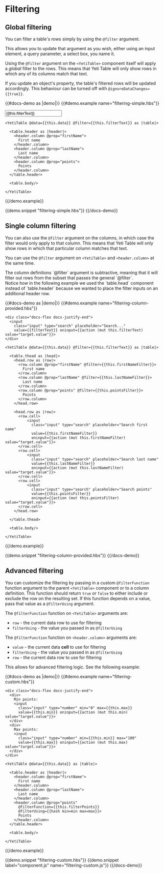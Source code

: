 # Filtering

## Global filtering

You can filter a table's rows simply by using the `@filter` argument.

This allows you to update that argument as you wish, either using an input element, a query parameter, a select box, you name it.

Using the `@filter` argument on the `<YetiTable>` component itself will apply a _global_ filter to the rows.
This means that Yeti Table will only show rows in which any of its columns match that text.

If you update an object's property, the table's filtered rows will be updated accordingly. This behaviour can be turned off with `@ignoreDataChanges={{true}}`.

{{#docs-demo as |demo|}}
{{#demo.example name="filtering-simple.hbs"}}

<div class="docs-flex docs-justify-end">
<input
class="input" type="search" placeholder="Search..."
value={{this.filterText}} oninput={{action (mut this.filterText) value="target.value"}}>
</div>

    <YetiTable @data={{this.data}} @filter={{this.filterText}} as |table|>

      <table.header as |header|>
        <header.column @prop="firstName">
          First name
        </header.column>
        <header.column @prop="lastName">
          Last name
        </header.column>
        <header.column @prop="points">
          Points
        </header.column>
      </table.header>

      <table.body/>

    </YetiTable>

{{/demo.example}}

{{demo.snippet "filtering-simple.hbs"}}
{{/docs-demo}}

## Single column filtering

You can also use the `@filter` argument on the columns, in which case the filter would only apply to that column.
This means that Yeti Table will only show rows in which that particular column matches that text.

You can use the `@filter` argument on `<YetiTable>` and `<header.column>` at the same time.

<aside>
  The column definitions `@filter` argument is subtractive, meaning that it will filter out rows
  from the subset that passes the general `@filter`.
</aside>

<aside>
  Notice how in the following example we used the `table.head` component instead of `table.header`
  because we wanted to place the filter inputs on an additional header row.
</aside>

{{#docs-demo as |demo|}}
{{#demo.example name="filtering-column-provided.hbs"}}

    <div class="docs-flex docs-justify-end">
      <input
        class="input" type="search" placeholder="Search..."
        value={{filterText}} oninput={{action (mut this.filterText) value="target.value"}}>
    </div>

    <YetiTable @data={{this.data}} @filter={{this.filterText}} as |table|>

      <table.thead as |head|>
        <head.row as |row|>
          <row.column @prop="firstName" @filter={{this.firstNameFilter}}>
            First name
          </row.column>
          <row.column @prop="lastName" @filter={{this.lastNameFilter}}>
            Last name
          </row.column>
          <row.column @prop="points" @filter={{this.pointsFilter}}>
            Points
          </row.column>
        </head.row>

        <head.row as |row|>
          <row.cell>
              <input
                class="input" type="search" placeholder="Search first name"
                value={{this.firstNameFilter}}
                oninput={{action (mut this.firstNameFilter) value="target.value"}}>
          </row.cell>
          <row.cell>
              <input
                class="input" type="search" placeholder="Search last name"
                value={{this.lastNameFilter}}
                oninput={{action (mut this.lastNameFilter) value="target.value"}}>
          </row.cell>
          <row.cell>
              <input
                class="input" type="search" placeholder="Search points"
                value={{this.pointsFilter}}
                oninput={{action (mut this.pointsFilter) value="target.value"}}>
          </row.cell>
        </head.row>

      </table.thead>

      <table.body/>

    </YetiTable>

{{/demo.example}}

{{demo.snippet "filtering-column-provided.hbs"}}
{{/docs-demo}}

## Advanced filtering

You can customize the filtering by passing in a custom `@filterFunction` function argument to the
parent `<YetiTable>` component or to a column definition.
This function should return `true` or `false` to either include or exclude the row on the resulting set.
If this function depends on a value, pass that value as a `@filterUsing` argument.

The `@filterFunction` function on `<YetiTable>` arguments are:

- `row` - the current data row to use for filtering
- `filterUsing` - the value you passed in as `@filterUsing`

The `@filterFunction` function on `<header.column>` arguments are:

- `value` - the current data **cell** to use for filtering
- `filterUsing` - the value you passed in as `@filterUsing`
- `row` - the current data row to use for filtering

This allows for advanced filtering logic. See the following example:

{{#docs-demo as |demo|}}
{{#demo.example name="filtering-custom.hbs"}}

    <div class="docs-flex docs-justify-end">
      <div>
        Min points:
        <input
          class="input" type="number" min="0" max={{this.max}}
          value={{this.min}} oninput={{action (mut this.min) value="target.value"}}>
      </div>
      <div>
        Max points:
        <input
          class="input" type="number" min={{this.min}} max="100"
          value={{this.max}} oninput={{action (mut this.max) value="target.value"}}>
      </div>
    </div>

    <YetiTable @data={{this.data}} as |table|>

      <table.header as |header|>
        <header.column @prop="firstName">
          First name
        </header.column>
        <header.column @prop="lastName">
          Last name
        </header.column>
        <header.column @prop="points"
          @filterFunction={{this.filterPoints}}
          @filterUsing={{hash min=min max=max}}>
          Points
        </header.column>
      </table.header>

      <table.body/>

    </YetiTable>

{{/demo.example}}

{{demo.snippet "filtering-custom.hbs"}}
{{demo.snippet label="component.js" name="filtering-custom.js"}}
{{/docs-demo}}
